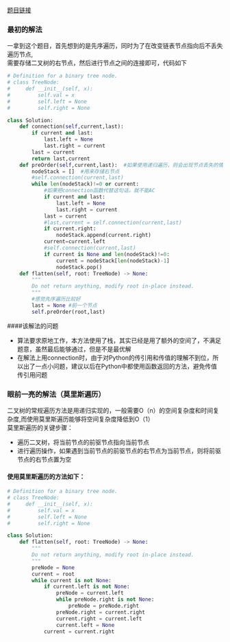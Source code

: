 [题目链接](https://leetcode-cn.com/problems/flatten-binary-tree-to-linked-list/)
### 最初的解法
一拿到这个题目，首先想到的是先序遍历，同时为了在改变链表节点指向后不丢失遍历节点,  
需要存储二叉树的右节点，然后进行节点之间的连接即可，代码如下  
```Python
# Definition for a binary tree node.
# class TreeNode:
#     def __init__(self, x):
#         self.val = x
#         self.left = None
#         self.right = None

class Solution:
    def connection(self,current,last):
        if current and last:
            last.left = None
            last.right = current
        last = current
        return last,current
    def preOrder(self,current,last):  #如果使用递归遍历，则会出现节点丢失的情况
        nodeStack = []  #用来存储右节点
        #self.connection(current,last)
        while len(nodeStack)!=0 or current:
            #如果把connection函数代替这句话，就不能AC
            if current and last:
                last.left = None
                last.right = current
            last = current
            #last,current = self.connection(current,last)
            if current.right:
                nodeStack.append(current.right)
            current=current.left
            #self.connection(current,last)
            if current is None and len(nodeStack)!=0:
                current = nodeStack[len(nodeStack)-1]
                nodeStack.pop()
    def flatten(self, root: TreeNode) -> None:
        """
        Do not return anything, modify root in-place instead.
        """
        #感觉先序遍历比较好
        last = None #前一个节点
        self.preOrder(root,last)
```
####该解法的问题
* 算法要求原地工作，本方法使用了栈，其实已经是用了额外的空间了，不满足题意，虽然最后能够通过，但是不是最优解
* 在解法上用connection时，由于对Python的传引用和传值的理解不到位，所以出了一点小问题，建议以后在Python中都使用函数返回的方法，避免传值传引用问题
### 眼前一亮的解法（莫里斯遍历）
二叉树的常规遍历方法是用递归实现的，一般需要O（n）的空间复杂度和时间复杂度,而使用莫里斯遍历能够将空间复杂度降低到O（1）  
莫里斯遍历的关键步骤：  
* 遍历二叉树，将当前节点的前驱节点指向当前节点  
* 进行遍历操作，如果遇到当前节点的前驱节点的右节点为当前节点，则将前驱节点的右节点置为空
#### 使用莫里斯遍历的方法如下：  
```Python
# Definition for a binary tree node.
# class TreeNode:
#     def __init__(self, x):
#         self.val = x
#         self.left = None
#         self.right = None

class Solution:
    def flatten(self, root: TreeNode) -> None:
        """
        Do not return anything, modify root in-place instead.
        """
        preNode = None
        current = root
        while current is not None:
            if current.left is not None:
                preNode = current.left
                while preNode.right is not None:
                    preNode = preNode.right
                preNode.right = current.right
                current.right = current.left
                current.left = None
            current = current.right
```
